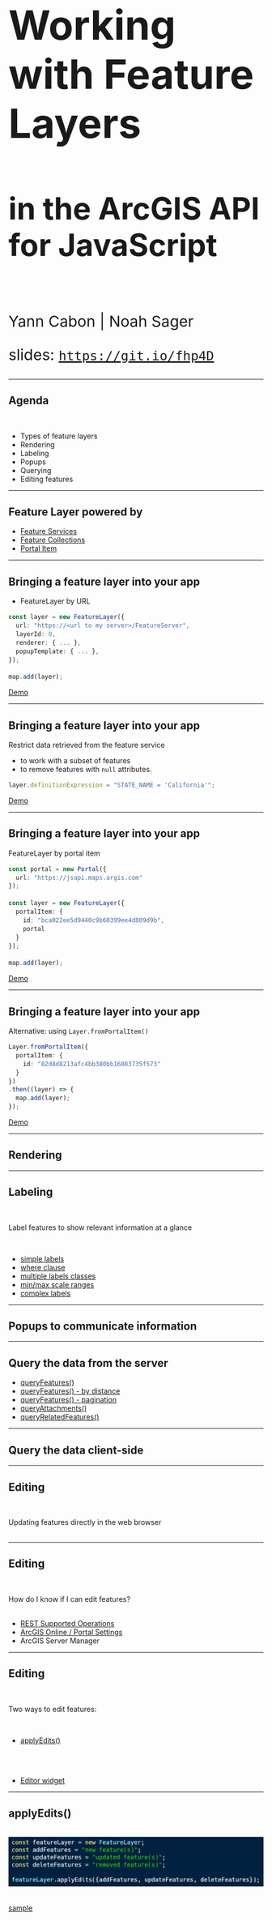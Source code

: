 <!-- .slide: data-background="../../reveal.js/img/2019/uc/bg-1.png" -->

<h1 style="text-align: left; font-size: 80px;">Working with Feature Layers</h1>
<h2 style="text-align: left; font-size: 60px;">in the ArcGIS API for JavaScript</h2>
</br>
<p style="text-align: left; font-size: 30px;">Yann Cabon | Noah Sager</p>
    <p style="text-align: left; font-size: 30px;">slides: <a href="https://git.io/fjKQq"><code>https://git.io/fhp4D</code></a></p>

---

<!-- .slide: data-background="../../reveal.js/img/2019/uc/bg-2.png" -->

## Agenda

</br>

* Types of feature layers
* Rendering
* Labeling
* Popups
* Querying
* Editing features

---

<!-- .slide: data-background="../../reveal.js/img/2019/uc/bg-3.png" -->

## Feature Layer powered by

* [Feature Services](https://developers.arcgis.com/javascript/latest/sample-code/layers-featurelayer/index.html)
* [Feature Collections](https://developers.arcgis.com/javascript/latest/sample-code/layers-featurelayer-collection/index.html)
* [Portal Item](https://developers.arcgis.com/javascript/latest/sample-code/layers-portal/index.html)

---

<!-- .slide: data-background="../../reveal.js/img/2019/uc/bg-3.png" -->

## Bringing a feature layer into your app

* FeatureLayer by URL

```ts
const layer = new FeatureLayer({
  url: "https://<url to my server>/FeatureServer",
  layerId: 0,
  renderer: { ... },
  popupTemplate: { ... },
});

map.add(layer);
```

[Demo](./demos/1_bringing_data/1_byUrl.html)

---

<!-- .slide: data-background="../../reveal.js/img/2019/uc/bg-3.png" -->

## Bringing a feature layer into your app

Restrict data retrieved from the feature service

* to work with a subset of features
* to remove features with `null` attributes.

```ts
layer.definitionExpression = "STATE_NAME = 'California'";
```

[Demo](./demos/1_bringing_data/2_byUrl_definitionExpression.html)

---

<!-- .slide: data-background="../../reveal.js/img/2019/uc/bg-3.png" -->

## Bringing a feature layer into your app

FeatureLayer by portal item

```ts
const portal = new Portal({
  url: "https://jsapi.maps.argis.com"
});

const layer = new FeatureLayer({
  portalItem: {
    id: "bca022ee5d9440c9b60399ee4d809d9b",
    portal
  }
});

map.add(layer);
```

[Demo](./demos/1_bringing_data/3_byPortalItem.html)

---

<!-- .slide: data-background="../../reveal.js/img/2019/uc/bg-3.png" -->

## Bringing a feature layer into your app

Alternative: using `Layer.fromPortalItem()`

```ts
Layer.fromPortalItem({
  portalItem: {
    id: "82d8d8213afc4bb380bb16083735f573"
  }
})
.then((layer) => {
  map.add(layer);
});
```

[Demo](./demos/1_bringing_data/4_byPortalItem_using_fromPortalItem.html)

---

<!-- .slide: data-background="../../reveal.js/img/2019/uc/bg-3.png" -->

## Rendering

---

<!-- .slide: data-background="../../reveal.js/img/2019/uc/bg-3.png" -->

## Labeling

</br>

Label features to show relevant information at a glance

</br>

* [simple labels](./demos/3_labeling/1_simple_label.html)
* [where clause](./demos/3_labeling/2_where_label.html)
* [multiple labels classes](./demos/3_labeling/3_multiple_label_classes.html)
* [min/max scale ranges](./demos/3_labeling/4_scaled_labels.html)
* [complex labels](./demos/3_labeling/5_final.html)

---

<!-- .slide: data-background="../../reveal.js/img/2019/uc/bg-3.png" -->

## Popups to communicate information

---

<!-- .slide: data-background="../../reveal.js/img/2019/uc/bg-3.png" -->

## Query the data from the server

* [queryFeatures()](./demos/5_query/1_query_features.html)
* [queryFeatures() - by distance](./demos/5_query/2_query_features_by_distance.html)
* [queryFeatures() - pagination](./demos/5_query/3_query_features_pagination.html)
* [queryAttachments()](./demos/5_query/4_query_attachments.html)
* [queryRelatedFeatures()](./demos/5_query/5_query_related_features.html)

---

<!-- .slide: data-background="../../reveal.js/img/2019/uc/bg-3.png" -->

## Query the data client-side

---

<!-- .slide: data-background="../../reveal.js/img/2019/uc/bg-3.png" -->

## Editing

</br>

Updating features directly in the web browser
</br>
</br>

---

<!-- .slide: data-background="../../reveal.js/img/2019/uc/bg-3.png" -->

## Editing

</br>

How do I know if I can edit features?
</br>
</br>
* [REST Supported Operations](https://services.arcgis.com/V6ZHFr6zdgNZuVG0/ArcGIS/rest/services/Thrift_Shops/FeatureServer/0)
* [ArcGIS Online / Portal Settings](https://jsapi.maps.arcgis.com/home/item.html?id=104c2a112e2242f69ac6bf5fb636cf04)
* ArcGIS Server Manager

---

<!-- .slide: data-background="../../reveal.js/img/2019/uc/bg-3.png" -->

## Editing

</br>

Two ways to edit features:

</br>

* [applyEdits()](https://developers.arcgis.com/javascript/latest/sample-code/editing-applyedits/live/index.html)

</br>
</br>

* [Editor widget](https://developers.arcgis.com/javascript/latest/sample-code/widgets-editor-basic/live/index.html)

---

<!-- .slide: data-background="../../reveal.js/img/2019/uc/bg-3.png" -->

## applyEdits()

</br>

<img style="float:bottom;" src="Images/applyEdits.png" alt="applyEdits">

</br>
</br>

[sample](https://developers.arcgis.com/javascript/latest/sample-code/editing-applyedits/live/index.html)

</br>
</br>

---

<!-- .slide: data-background="../../reveal.js/img/2019/uc/bg-3.png" -->

## Editor widget

</br>

<img style="float:bottom;" src="Images/editorWidget.png" alt="editorWidget">

</br>
</br>

[sample](https://developers.arcgis.com/javascript/latest/sample-code/popup-editaction/live/index.html)

</br>
</br>

---

<!-- .slide: data-background="../../reveal.js/img/2019/uc/bg-2.png" -->

## Related JavaScript Sessions at the UC
</br>
</br>
<img style="float:bottom;" src="Images/EsriEventsApp.png" alt="EsriEventsApp">

---

<!-- .slide: data-background="../../reveal.js/img/2019/uc/bg-2.png" -->

<b>ArcGIS API for JavaScript: What's New</b></br>
<i>Wednesday (1pm - 2pm)</i>
</br></br>
<b>Customizing ArcGIS API for JavaScript Widgets</b></br>
<i>Wednesday (2:30pm - 3:30pm)</i>
</br></br>
<b>Editing with the ArcGIS API for JavaScript</b></br>
<i>Wednesday (4pm - 5pm)</i>
</br></br>
<b>Building 3D GIS Applications with JavaScript</b></br>
<i>Thursday (8:30am - 9:30am)</i>
</br></br>
<b>Building Web Apps with the ArcGIS API for JavaScript</b></br>
<i>Thursday (4pm - 5pm)</i>

---

<!-- .slide: data-background="../../reveal.js/img/2019/uc/bg-2.png" -->

# Questions?

---

<!-- .slide: data-background="../../reveal.js/img/2019/uc/alias_slide.png" -->

---

<!-- .slide: data-background="../../reveal.js/img/2019/uc/bg-5.png" -->